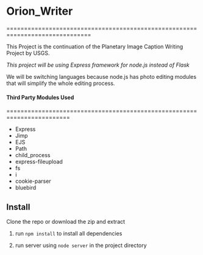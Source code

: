 # Orion_Writer
==============================================================================

This Project is the continuation of the Planetary Image Caption Writing Project by USGS. 

*This project will be using Express framework for node.js instead of Flask*

We will be switching languages because node.js has photo editing modules that will simplify the whole editing process. 

#### Third Party Modules Used
========================================================================

- Express
- Jimp
- EJS
- Path
- child_process
- express-fileupload
- fs
- i
- cookie-parser
- bluebird


## Install
Clone the repo or download the zip and extract

1. run `npm install` to install all dependencies

2. run server using `node server` in the project directory
